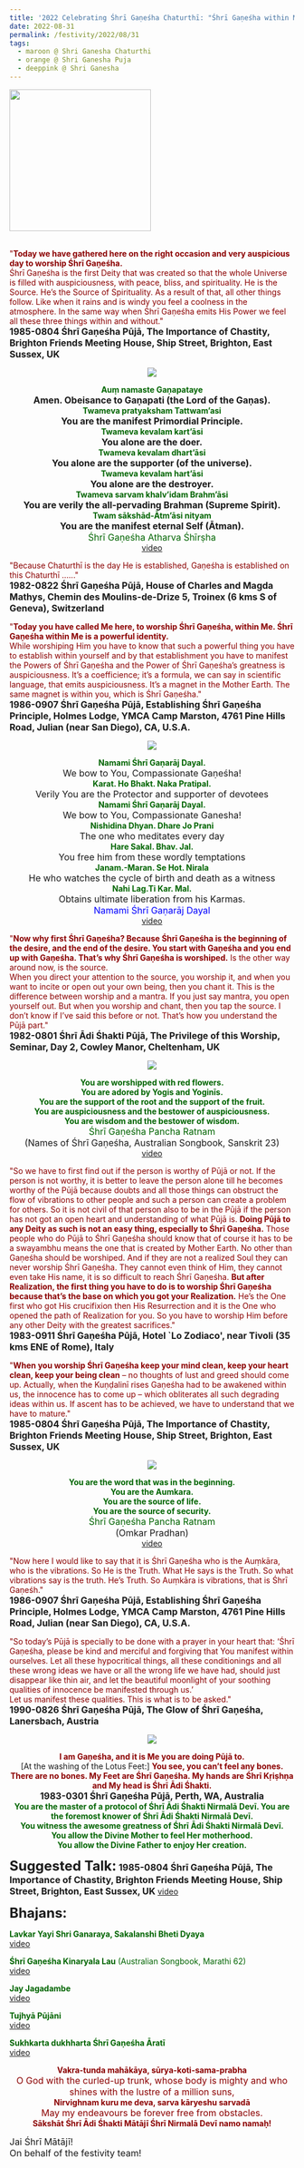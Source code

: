 ```yaml
---
title: '2022 Celebrating Śhrī Gaṇeśha Chaturthī: "Śhrī Gaṇeśha within Me is a powerful identity" '
date: 2022-08-31
permalink: /festivity/2022/08/31
tags:
  - maroon @ Shri Ganesha Chaturthi
  - orange @ Shri Ganesha Puja
  - deeppink @ Shri Ganesha
---
```


<div style="text-align: left"><img src="/images/image1.png" width="250" /></div><br>

<p>
<font color="DarkRed">"<b>Today we have gathered here on the right occasion and very auspicious day to worship Śhrī Gaṇeśha.</b><br>
Śhrī Gaṇeśha is the first Deity that was created so that the whole Universe is filled with auspiciousness, with peace, bliss, and spirituality. He is the Source. He’s the Source of Spirituality. As a result of that, all other things follow. Like when it rains and is windy you feel a coolness in the atmosphere. In the same way when Śhrī Gaṇeśha emits His Power we feel all these three things within and without."</font><br>
<font size="+0"><b>1985-0804 Śhrī Gaṇeśha Pūjā, The Importance of Chastity, Brighton Friends Meeting House, Ship Street, Brighton, East Sussex, UK</b></font>
</p>

<div style="text-align: center"><img src="/images/image1008.png" /></div>

<p style="text-align:center;">
<font color="DarkGreen"><b>Auṃ namaste Gaṇapataye</b></font><br>
<font size="+0"><b>Amen. Obeisance to Gaṇapati (the Lord of the Gaṇas).</b></font><br>
<font color="DarkGreen"><b>Twameva pratyaksham Tattwam’asi</b></font><br>
<font size="+0"><b>You are the manifest Primordial Principle.</b></font><br>
<font color="DarkGreen"><b>Twameva kevalam kart’āsi</b></font><br>
<font size="+0"><b>You alone are the doer.</b></font><br>
<font color="DarkGreen"><b>Twameva kevalam dhart’āsi</b></font><br>
<font size="+0"><b>You alone are the supporter (of the universe).</b></font><br>
<font color="DarkGreen"><b>Twameva kevalam hart’āsi</b></font><br>
<font size="+0"><b>You alone are the destroyer.</b></font><br>
<font color="DarkGreen"><b>Twameva sarvam khalv’idam Brahm’āsi</b></font><br>
<font size="+0"><b>You are verily the all-pervading Brahman (Supreme Spirit).</b></font><br>
<font color="DarkGreen"><b>Twam sākshād-Ātm’āsi nityam</b></font><br>
<font size="+0"><b>You are the manifest eternal Self (Ātman).</b></font><br>
<font color="DarkGreen"><font size="+0">Śhrī Gaṇeśha Atharva Śhīrṣha</font></font><br>
<a href="https://seven-teams.github.io/Videos_Links.html">video</a>
</p>

<p>
<font color="DarkRed">"Because Chaturthī is the day He is established, Gaṇeśha is established on this Chaturthī ......"</font><br>
<font size="+0"><b>1982-0822 Śhrī Gaṇeśha Pūjā, House of Charles and Magda Mathys, Chemin des Moulins-de-Drize 5, Troinex (6 kms S of Geneva), Switzerland</b></font>
</p>

<p>
<font color="DarkRed">"<b>Today you have called Me here, to worship Śhrī Gaṇeśha, within Me. Śhrī Gaṇeśha within Me is a powerful identity.</b><br>
While worshiping Him you have to know that such a powerful thing you have to establish within yourself and by that establishment you have to manifest the Powers of Śhrī Gaṇeśha and the Power of Śhrī Gaṇeśha’s greatness is auspiciousness. It’s a coefficience; it’s a formula, we can say in scientific language, that emits auspiciousness. It’s a magnet in the Mother Earth. The same magnet is within you, which is Śhrī Gaṇeśha."</font><br>
<font size="+0"><b>1986-0907 Śhrī Gaṇeśha Pūjā, Establishing Śhrī Gaṇeśha Principle, Holmes Lodge, YMCA Camp Marston, 4761 Pine Hills Road, Julian (near San Diego), CA, U.S.A.</b></font>
</p>


<div style="text-align: center"><img src="https://pub-1e517d8c73a64c9c82977d676b1fff72.r2.dev/image1009.png" /></div>

<p style="text-align:center;">
<font color="DarkGreen"><b>Namami Śhrī Gaṇarāj Dayal.</b></font><br>
<font size="+0">We bow to You, Compassionate Gaṇeśha!</font><br>
<font color="DarkGreen"><b>Karat. Ho Bhakt. Naka Pratipal.</b></font><br>
<font size="+0">Verily You are the Protector and supporter of devotees</font><br>
<font color="DarkGreen"><b>Namami Śhrī Gaṇarāj Dayal.</b></font><br>
<font size="+0">We bow to You, Compassionate Ganesha!</font><br>
<font color="DarkGreen"><b>Nishidina Dhyan. Dhare Jo Prani</b></font><br>
<font size="+0">The one who meditates every day</font><br>
<font color="DarkGreen"><b>Hare Sakal. Bhav. Jal.</b></font><br>
<font size="+0">You free him from these wordly temptations</font><br>
<font color="DarkGreen"><b>Janam.-Maran. Se Hot. Nirala</b></font><br>
<font size="+0">He who watches the cycle of birth and death as a witness</font><br>
<font color="DarkGreen"><b>Nahi Lag.Ti Kar. Mal.</b></font><br>
<font size="+0">Obtains ultimate liberation from his Karmas.</font><br>
<font color="blue"><font size="+0">Namami Śhrī Gaṇarāj Dayal</font></font><br>
<a href="https://seven-teams.github.io/Videos_Links.html">video</a>
</p>

<p>
<font color="DarkRed">"<b>Now why first Śhrī Gaṇeśha? Because Śhrī Gaṇeśha is the beginning of the desire, and the end of the desire. You start with Gaṇeśha and you end up with Gaṇeśha. That’s why Śhrī Gaṇeśha is worshiped.</b> Is the other way around now, is the source.<br>
When you direct your attention to the source, you worship it, and when you want to incite or open out your own being, then you chant it. This is the difference between worship and a mantra. If you just say mantra, you open yourself out. But when you worship and chant, then you tap the source. I don’t know if I’ve said this before or not. That’s how you understand the Pūjā part."</font><br>
<font size="+0"><b>1982-0801 Śhrī Ādi Śhakti Pūjā, The Privilege of this Worship, Seminar, Day 2, Cowley Manor, Cheltenham, UK</b></font>
</p>

<div style="text-align: center"><img src="/images/image1010.png" /></div>

<p style=" text-align:center;">
<font color="DarkGreen"><b>You are worshipped with red flowers.<br>
You are adored by Yogis and Yoginīs.<br>
You are the support of the root and the support of the fruit.<br>
You are auspiciousness and the bestower of auspiciousness.<br>
You are wisdom and the bestower of wisdom.</b></font><br>
<font size="+0"><font color="DarkGreen">Śhrī Gaṇeśha Pancha Ratnam</font></font><br>
<font size="+0">(Names of Śhrī Gaṇeśha, Australian Songbook, Sanskrit 23)</font><br>
<a href="https://youtu.be/TxotrB3Gzo0">video</a>
</p>

<p>
<font color="DarkRed">"So we have to first find out if the person is worthy of Pūjā or not. If the person is not worthy, it is better to leave the person alone till he becomes worthy of the Pūjā because doubts and all those things can obstruct the flow of vibrations to other people and such a person can create a problem for others. So it is not civil of that person also to be in the Pūjā if the person has not got an open heart and understanding of what Pūjā is. <b>Doing Pūjā to any Deity as such is not an easy thing, especially to Śhrī Gaṇeśha.</b> Those people who do Pūjā to Śhrī Gaṇeśha should know that of course it has to be a swayambhu means the one that is created by Mother Earth. No other than Gaṇeśha should be worshiped. And if they are not a realized Soul they can never worship Śhrī Gaṇeśha. They cannot even think of Him, they cannot even take His name, it is so difficult to reach Śhrī Gaṇeśha. <b>But after Realization, the first thing you have to do is to worship Śhrī Gaṇeśha because that’s the base on which you got your Realization.</b> He’s the One first who got His crucifixion then His Resurrection and it is the One who opened the path of Realization for you. So you have to worship Him before any other Deity with the greatest sacrifices."</font><br>
<font size="+0"><b>1983-0911 Śhrī Gaṇeśha Pūjā, Hotel `Lo Zodiaco', near Tivoli (35 kms ENE of Rome), Italy</b></font>
</p>

<p>
<font color="DarkRed">"<b>When you worship Śhrī Gaṇeśha keep your mind clean, keep your heart clean, keep your being clean</b> – no thoughts of lust and greed should come up. Actually, when the Kuṇḍalinī rises Gaṇeśha had to be awakened within us, the innocence has to come up – which obliterates all such degrading ideas within us. If ascent has to be achieved, we have to understand that we have to mature."</font><br>
<font size="+0"><b>1985-0804 Śhrī Gaṇeśha Pūjā, The Importance of Chastity, Brighton Friends Meeting House, Ship Street, Brighton, East Sussex, UK</b></font>
</p>

<div style="text-align: center"><img src="/images/image1011.png" /></div>

<p style=" text-align:center;">
<font color="DarkGreen"><b>You are the word that was in the beginning.<br>
You are the Aumkara.<br>
You are the source of life.<br>
You are the source of security.</b></font><br>
<font size="+0"><font color="DarkGreen">Śhrī Gaṇeśha Pancha Ratnam</font></font><br>
<font size="+0">(Omkar Pradhan)</font><br>
<a href="https://www.youtube.com/watch?v=yavVfThmkHk&ab_channel=SahajiBhai">video</a>
</p>

<p>
<font color="DarkRed">"Now here I would like to say that it is Śhrī Gaṇeśha who is the Auṃkāra, who is the vibrations. So He is the Truth. What He says is the Truth. So what vibrations say is the truth. He’s Truth. So Auṃkāra is vibrations, that is Śhrī Gaṇeśh."</font><br>
<font size="+0"><b>1986-0907 Śhrī Gaṇeśha Pūjā, Establishing Śhrī Gaṇeśha Principle, Holmes Lodge, YMCA Camp Marston, 4761 Pine Hills Road, Julian (near San Diego), CA, U.S.A.</b></font>
</p>

<p>
<font color="DarkRed">"So today’s Pūjā is specially to be done with a prayer in your heart that: ‘Śhrī Gaṇeśha, please be kind and merciful and forgiving that You manifest within ourselves. Let all these hypocritical things, all these conditionings and all these wrong ideas we have or all the wrong life we have had, should just disappear like thin air, and let the beautiful moonlight of your soothing qualities of innocence be manifested through us.’<br>
Let us manifest these qualities. This is what is to be asked."</font><br>
<font size="+0"><b>1990-0826 Śhrī Gaṇeśha Pūjā, The Glow of Śhrī Gaṇeśha, Lanersbach, Austria</b></font>
</p>

<div style="text-align: center"><img src="/images/image1012.png" /></div>

<p style="text-align:center;">
<font color="DarkRed"><b>I am Gaṇeśha, and it is Me you are doing Pūjā to.</b></font><br>
[At the washing of the Lotus Feet:] <font color="DarkRed"><b>You see, you can’t feel any bones. There are no bones. My Feet are Śhrī Gaṇeśha. My hands are Śhrī Kṛiṣhṇa and My head is Śhrī Ādi Śhakti.</b></font><br>
<font size="+0"><b>1983-0301 Śhrī Gaṇeśha Pūjā, Perth, WA, Australia</b></font><br>
<font color="DarkGreen"><b>You are the master of a protocol of Śhrī Ādi Śhakti Nirmalā Devī. You are the foremost knower of Śhrī Ādi Śhakti Nirmalā Devī.<br>
You witness the awesome greatness of Śhrī Ādi Śhakti Nirmalā Devī.<br>
You allow the Divine Mother to feel Her motherhood.<br>
You allow the Divine Father to enjoy Her creation.</b></font>
</p>

<font size="+2"><b>Suggested Talk:</b></font> 
<font size="+0"><b>1985-0804 Śhrī Gaṇeśha Pūjā, The Importance of Chastity, Brighton Friends Meeting House, Ship Street, Brighton, East Sussex, UK</b></font>
<a href="https://vimeo.com/740934626"> video</a><br>

<font size="+2"><b>Bhajans:</b></font>

<p>
<font color="DarkGreen"><b>Lavkar Yayi Shri Ganaraya, Sakalanshi Bheti Dyaya</b></font><br>
<a href="https://seven-teams.github.io/Videos_Links.html">video</a>
</p>

<p>
<font color="DarkGreen"><b>Śhrī Gaṇeśha Kinaryala Lau</b> (Australian Songbook, Marathi 62)</font><br>
<a href="https://seven-teams.github.io/Videos_Links.html">video</a>
</p>

<p>
<font color="DarkGreen"><b>Jay Jagadambe </b></font><br>
<a href="https://seven-teams.github.io/Videos_Links.html">video</a> 
</p>

<p>
<font color="DarkGreen"><b>Tujhyā Pūjāni</b></font><br>
<a href="https://seven-teams.github.io/Videos_Links.html">video</a>
</p>

<p>
<font color="DarkGreen"><b>Sukhkarta dukhharta Śhrī Gaṇeśha Āratī</b></font><br>
<a href="https://youtu.be/hCjD-83qxLk?list=PL8E57180C36478F98">video</a> 
</p>

<p style="color:DarkRed; text-align:center;">
<b>Vakra-tunda mahākāya, sūrya-koti-sama-prabha</b><br>
<font size="+0">O God with the curled-up trunk, whose body is mighty and who shines with the lustre of a million suns,</font><br>
<b>Nirvighnam kuru me deva, sarva kāryeshu sarvadā</b><br>
<font size="+0">May my endeavours be forever free from obstacles.</font><br>
<b>Sākshāt Śhrī Ādi Śhakti Mātājī Śhrī Nirmalā Devī namo namaḥ!</b><br>
</p>

<p>
<font size="+0">Jai Śhrī Mātājī!<br>
On behalf of the festivity team!</font>
</p>